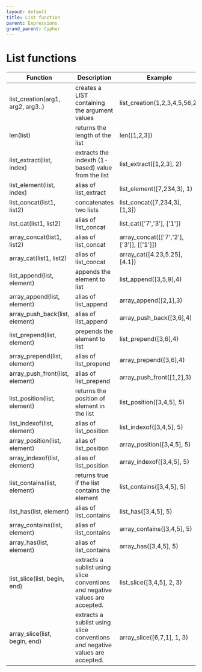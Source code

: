 ```yaml
---
layout: default
title: List function
parent: Expressions
grand_parent: Cypher
---
```

# List functions

| Function | Description | Example | Result |
| ----------- | ----------- |  ----------- |  ----------- |
| list_creation(arg1, arg2, arg3..) | creates a LIST containing the argument values | list_creation(1,2,3,4,5,56,2) | [1,2,3,4,5,56,2] (LIST) |
| len(list) | returns the length of the list | len([1,2,3]) | 3 (INT64) |
| list_extract(list, index) | extracts the indexth (1-based) value from the list | list_extract([1,2,3], 2) | 2 (INT64) |
| list_element(list, index) | alias of list_extract | list_element([7,234,3], 1) | 7 (INT64) |
| list_concat(list1, list2) | concatenates two lists | list_concat([7,234,3], [1,3]) | [7,234,3,1,3] (LIST) |
| list_cat(list1, list2) | alias of list_concat | list_cat(['7','3'], ['1']) | ['7','3','1'] (LIST) |
| array_concat(list1, list2) | alias of list_concat | array_concat([['7','2'],['3']], [['1']]) | [['7','2'],['3'],['1']] (LIST) |
| array_cat(list1, list2) | alias of list_concat | array_cat([4.23,5.25], [4.1]) | [4.23,5.25,4.1] (LIST) |
| list_append(list, element) | appends the element to list | list_append([3,5,9],4) | [3,5,9,4] (LIST) |
| array_append(list, element) | alias of list_append | array_append([2,1],3) | [2,1,3] (LIST) |
| array_push_back(list, element) | alias of list_append | array_push_back([3,6],4) | [3,6,4] (LIST) |
| list_prepend(list, element) | prepends the element to list | list_prepend([3,6],4) | [4,3,6] (LIST) |
| array_prepend(list, element) | alias of list_prepend | array_prepend([3,6],4) | [4,3,6] (LIST) |
| array_push_front(list, element) | alias of list_prepend | array_push_front([1,2],3) | [3,1,2] (LIST) |
| list_position(list, element) | returns the position of element in the list | list_position([3,4,5], 5) | 3 (INT64) |
| list_indexof(list, element) | alias of list_position | list_indexof([3,4,5], 5) | 3 (INT64) |
| array_position(list, element) | alias of list_position | array_position([3,4,5], 5) | 3 (INT64) |
| array_indexof(list, element) | alias of list_position | array_indexof([3,4,5], 5) | 3 (INT64) |
| list_contains(list, element) | returns true if the list contains the element | list_contains([3,4,5], 5) | true (BOOL) |
| list_has(list, element) | alias of list_contains | list_has([3,4,5], 5) | true (BOOL) |
| array_contains(list, element) | alias of list_contains | array_contains([3,4,5], 5) | true (BOOL) |
| array_has(list, element) | alias of list_contains | array_has([3,4,5], 5) | true (BOOL) |
| list_slice(list, begin, end) | extracts a sublist using slice conventions and negative values are accepted. | list_slice([3,4,5], 2, 3) | [4] (LIST)|
| array_slice(list, begin, end) | extracts a sublist using slice conventions and negative values are accepted. | array_slice([6,7,1], 1, 3) | [6,7] (LIST)|
